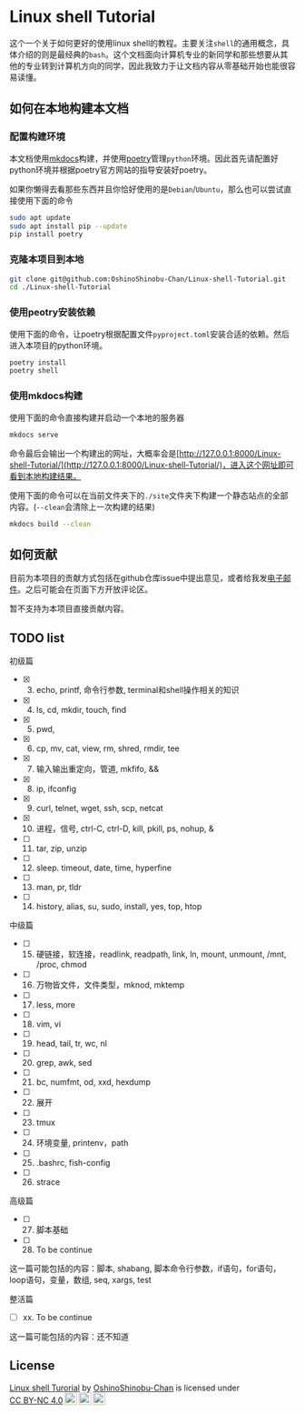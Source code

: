 # Linux shell Tutorial

这个一个关于如何更好的使用linux shell的教程。主要关注`shell`的通用概念，具体介绍的则是最经典的`bash`。这个文档面向计算机专业的新同学和那些想要从其他的专业转到计算机方向的同学，因此我致力于让文档内容从零基础开始也能很容易读懂。

## 如何在本地构建本文档

### 配置构建环境

本文档使用[mkdocs](https://www.mkdocs.org/)构建，并使用[poetry](https://python-poetry.org/)管理`python`环境。因此首先请配置好python环境并根据poetry官方网站的指导安装好poetry。

如果你懒得去看那些东西并且你恰好使用的是`Debian`/`Ubuntu`，那么也可以尝试直接使用下面的命令

```bash
sudo apt update
sudo apt install pip --update
pip install poetry
```

### 克隆本项目到本地

```bash
git clone git@github.com:OshinoShinobu-Chan/Linux-shell-Tutorial.git
cd ./Linux-shell-Tutorial
```

### 使用peotry安装依赖

使用下面的命令，让poetry根据配置文件`pyproject.toml`安装合适的依赖。然后进入本项目的python环境。

```bash
poetry install
poetry shell
```

### 使用mkdocs构建

使用下面的命令直接构建并启动一个本地的服务器

```bash
mkdocs serve
```

命令最后会输出一个构建出的网址，大概率会是[http://127.0.0.1:8000/Linux-shell-Tutorial/](http://127.0.0.1:8000/Linux-shell-Tutorial/)，进入这个网址即可看到本地构建结果。

使用下面的命令可以在当前文件夹下的`./site`文件夹下构建一个静态站点的全部内容。(`--clean`会清除上一次构建的结果)

```bash
mkdocs build --clean
```

## 如何贡献

目前为本项目的贡献方式包括在github仓库issue中提出意见，或者给我发[电子邮件](mailto:2200012909@stu.pku.edu.cn)。之后可能会在页面下方开放评论区。

暂不支持为本项目直接贡献内容。

## TODO list

初级篇

* [x] 3. echo, printf, 命令行参数, terminal和shell操作相关的知识
* [x] 4. ls, cd, mkdir, touch, find
* [x] 5. pwd,
* [x] 6. cp, mv, cat, view, rm, shred, rmdir, tee
* [x] 7. 输入输出重定向，管道, mkfifo, &&
* [x] 8. ip, ifconfig
* [x] 9. curl, telnet, wget, ssh, scp, netcat
* [x] 10. 进程，信号, ctrl-C, ctrl-D, kill, pkill, ps, nohup, &
* [ ] 11. tar, zip, unzip
* [ ] 12. sleep. timeout, date, time, hyperfine
* [ ] 13. man, pr, tldr
* [ ] 14. history, alias, su, sudo, install, yes, top, htop

中级篇

* [ ] 15. 硬链接，软连接，readlink, readpath, link, ln, mount, unmount, /mnt, /proc, chmod
* [ ] 16. 万物皆文件，文件类型，mknod, mktemp
* [ ] 17. less, more
* [ ] 18. vim, vi
* [ ] 19. head, tail, tr, wc, nl
* [ ] 20. grep, awk, sed
* [ ] 21. bc, numfmt, od, xxd, hexdump
* [ ] 22. 展开
* [ ] 23. tmux
* [ ] 24. 环境变量, printenv，path
* [ ] 25. .bashrc, fish-config
* [ ] 26. strace

高级篇

* [ ] 27. 脚本基础
* [ ] 28. To be continue

这一篇可能包括的内容：脚本, shabang, 脚本命令行参数，if语句，for语句，
loop语句，变量，数组, seq, xargs, test

整活篇

* [ ] xx. To be continue

这一篇可能包括的内容：还不知道

## License

<p xmlns:cc="http://creativecommons.org/ns#" xmlns:dct="http://purl.org/dc/terms/"><a property="dct:title" rel="cc:attributionURL" href="https://oshinoshinobu-chan.github.io/Linux-shell-Tutorial/index.html">Linux shell Turorial</a> by <a rel="cc:attributionURL dct:creator" property="cc:attributionName" href="https://github.com/OshinoShinobu-Chan">OshinoShinobu-Chan</a> is licensed under <a href="https://creativecommons.org/licenses/by-nc/4.0/?ref=chooser-v1" target="_blank" rel="license noopener noreferrer" style="display:inline-block;">CC BY-NC 4.0<img style="height:22px!important;margin-left:3px;vertical-align:text-bottom;" src="https://mirrors.creativecommons.org/presskit/icons/cc.svg?ref=chooser-v1" alt=""><img style="height:22px!important;margin-left:3px;vertical-align:text-bottom;" src="https://mirrors.creativecommons.org/presskit/icons/by.svg?ref=chooser-v1" alt=""><img style="height:22px!important;margin-left:3px;vertical-align:text-bottom;" src="https://mirrors.creativecommons.org/presskit/icons/nc.svg?ref=chooser-v1" alt=""></a></p>